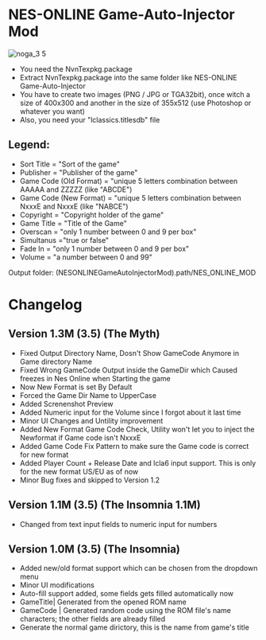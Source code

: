 # NES-ONLINE Game-Auto-Injector Mod
![noga_3 5](https://i.imgur.com/iWBX85v.png)

* You need the NvnTexpkg.package
* Extract NvnTexpkg.package into the same folder like NES-ONLINE Game-Auto-Injector
* You have to create two images (PNG / JPG or TGA32bit), once witch a size of 400x300 and another in the size of 355x512 (use Photoshop or whatever you want)
* Also, you need your "lclassics.titlesdb" file


## Legend:

* Sort Title = "Sort of the game"
* Publisher = "Publisher of the game"
* Game Code (Old Format) = "unique 5 letters combination between AAAAA and ZZZZZ (like "ABCDE")
* Game Code (New Format) = "unique 5 letters combination between NxxxE and NxxxE (like "NABCE")
* Copyright = "Copyright holder of the game"
* Game Title = "Title of the Game"
* Overscan = "only 1 number between 0 and 9 per box"
* Simultanus ="true or false"
* Fade In = "only 1 number between 0 and 9 per box"
* Volume = "a number between 0 and 99"

Output folder: (NESONLINEGameAutoInjectorMod).path/NES_ONLINE_MOD

# Changelog
## Version 1.3M (3.5) (The Myth)

* Fixed Output Directory Name, Dosn't Show GameCode Anymore in Game directory Name
* Fixed Wrong GameCode Output inside the GameDir which Caused freezes in Nes Online when Starting the game
* Now New Format is set By Default 
* Forced the Game Dir Name to UpperCase
* Added Screnenshot Preview 
* Added Numeric input for the Volume since I forgot about it last time
* Minor UI Changes and Untility improvement
* Added New Format Game Code Check, Utility won't let you to inject the Newformat if Game code isn't NxxxE
* Added Game Code Fix Pattern to make sure the Game code is correct for new format
* Added Player Count + Release Date and lcla6 input support. This is only for the new format US/EU as of now
* Minor Bug fixes and skipped to Version 1.2 


## Version 1.1M (3.5) (The Insomnia 1.1M)

* Changed from text input fields to numeric input for numbers

## Version 1.0M (3.5) (The Insomnia)

* Added new/old format support which can be chosen from the dropdown menu
* Minor UI modifications
* Auto-fill support added, some fields gets filled automatically now
* GameTitle| Generated from the opened ROM name 
* GameCode | Generated random code using the ROM file's name characters; the other fields are already filled
* Generate the normal game dirictory, this is the name from game's title
